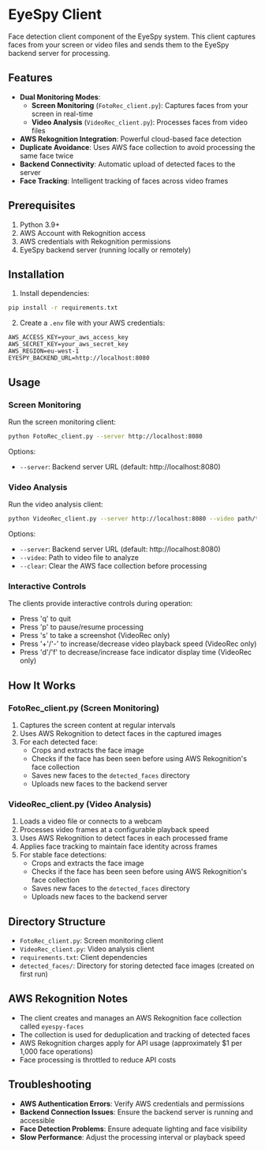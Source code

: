 # EyeSpy Client

Face detection client component of the EyeSpy system. This client captures faces from your screen or video files and sends them to the EyeSpy backend server for processing.

## Features

- **Dual Monitoring Modes**: 
  - **Screen Monitoring** (`FotoRec_client.py`): Captures faces from your screen in real-time
  - **Video Analysis** (`VideoRec_client.py`): Processes faces from video files
- **AWS Rekognition Integration**: Powerful cloud-based face detection
- **Duplicate Avoidance**: Uses AWS face collection to avoid processing the same face twice
- **Backend Connectivity**: Automatic upload of detected faces to the server
- **Face Tracking**: Intelligent tracking of faces across video frames

## Prerequisites

1. Python 3.9+
2. AWS Account with Rekognition access
3. AWS credentials with Rekognition permissions
4. EyeSpy backend server (running locally or remotely)

## Installation

1. Install dependencies:
```bash
pip install -r requirements.txt
```

2. Create a `.env` file with your AWS credentials:
```
AWS_ACCESS_KEY=your_aws_access_key
AWS_SECRET_KEY=your_aws_secret_key
AWS_REGION=eu-west-1
EYESPY_BACKEND_URL=http://localhost:8080
```

## Usage

### Screen Monitoring

Run the screen monitoring client:
```bash
python FotoRec_client.py --server http://localhost:8080
```

Options:
- `--server`: Backend server URL (default: http://localhost:8080)

### Video Analysis

Run the video analysis client:
```bash
python VideoRec_client.py --server http://localhost:8080 --video path/to/video.mp4
```

Options:
- `--server`: Backend server URL (default: http://localhost:8080)
- `--video`: Path to video file to analyze
- `--clear`: Clear the AWS face collection before processing

### Interactive Controls

The clients provide interactive controls during operation:

- Press 'q' to quit
- Press 'p' to pause/resume processing
- Press 's' to take a screenshot (VideoRec only)
- Press '+'/'-' to increase/decrease video playback speed (VideoRec only)
- Press 'd'/'f' to decrease/increase face indicator display time (VideoRec only)

## How It Works

### FotoRec_client.py (Screen Monitoring)

1. Captures the screen content at regular intervals
2. Uses AWS Rekognition to detect faces in the captured images
3. For each detected face:
   - Crops and extracts the face image
   - Checks if the face has been seen before using AWS Rekognition's face collection
   - Saves new faces to the `detected_faces` directory
   - Uploads new faces to the backend server

### VideoRec_client.py (Video Analysis)

1. Loads a video file or connects to a webcam
2. Processes video frames at a configurable playback speed
3. Uses AWS Rekognition to detect faces in each processed frame
4. Applies face tracking to maintain face identity across frames
5. For stable face detections:
   - Crops and extracts the face image
   - Checks if the face has been seen before using AWS Rekognition's face collection
   - Saves new faces to the `detected_faces` directory
   - Uploads new faces to the backend server

## Directory Structure

- `FotoRec_client.py`: Screen monitoring client
- `VideoRec_client.py`: Video analysis client
- `requirements.txt`: Client dependencies
- `detected_faces/`: Directory for storing detected face images (created on first run)

## AWS Rekognition Notes

- The client creates and manages an AWS Rekognition face collection called `eyespy-faces`
- The collection is used for deduplication and tracking of detected faces
- AWS Rekognition charges apply for API usage (approximately $1 per 1,000 face operations)
- Face processing is throttled to reduce API costs

## Troubleshooting

- **AWS Authentication Errors**: Verify AWS credentials and permissions
- **Backend Connection Issues**: Ensure the backend server is running and accessible
- **Face Detection Problems**: Ensure adequate lighting and face visibility
- **Slow Performance**: Adjust the processing interval or playback speed